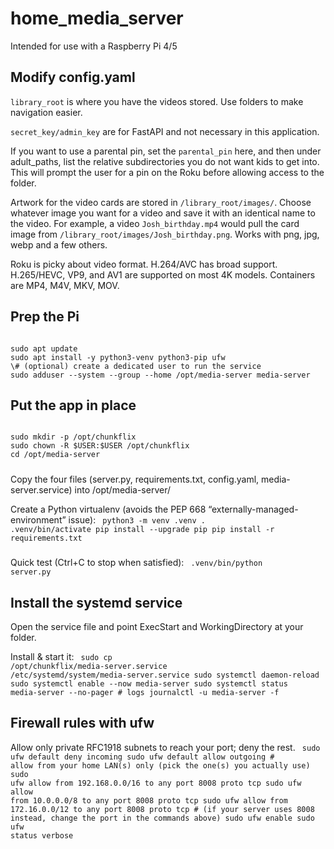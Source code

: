 # home_media_server
Intended for use with a Raspberry Pi 4/5

## Modify config.yaml
<code>library_root</code> is where you have the videos stored. Use folders to make navigation easier. 

<code>secret_key/admin_key</code> are for FastAPI and not necessary in this application.

If you want to use a parental pin, set the <code>parental_pin</code> here, and then under adult_paths</code>, list the relative subdirectories you do not want kids to get into. This will prompt the user for a pin on the Roku before allowing access to the folder.

Artwork for the video cards are stored in <code>/library_root/images/</code>. Choose whatever image you want for a video and save it with an identical name to the video. For example, a video <code>Josh_birthday.mp4</code> would pull the card image from <code>/library_root/images/Josh_birthday.png</code>. Works with png, jpg, webp and a few others.

Roku is picky about video format. H.264/AVC has broad support. H.265/HEVC, VP9, and AV1 are supported on most 4K models. Containers are MP4, M4V, MKV, MOV.

## Prep the Pi
<code>
sudo apt update
sudo apt install -y python3-venv python3-pip ufw
\# (optional) create a dedicated user to run the service
sudo adduser --system --group --home /opt/media-server media-server</code>

## Put the app in place
<code>
sudo mkdir -p /opt/chunkflix
sudo chown -R $USER:$USER /opt/chunkflix
cd /opt/media-server</code>

##### 
Copy the four files (server.py, requirements.txt, config.yaml, media-server.service) into /opt/media-server/

Create a Python virtualenv (avoids the PEP 668 “externally-managed-environment” issue):
<code>
python3 -m venv .venv
. .venv/bin/activate
pip install --upgrade pip
pip install -r requirements.txt</code>

#####
Quick test (Ctrl+C to stop when satisfied):
<code>
.venv/bin/python server.py</code>

## Install the systemd service
Open the service file and point ExecStart and WorkingDirectory at your folder.

Install & start it:
<code>
sudo cp /opt/chunkflix/media-server.service /etc/systemd/system/media-server.service
sudo systemctl daemon-reload
sudo systemctl enable --now media-server
sudo systemctl status media-server --no-pager
\# logs
journalctl -u media-server -f
</code>

## Firewall rules with ufw
Allow only private RFC1918 subnets to reach your port; deny the rest.
<code>
sudo ufw default deny incoming
sudo ufw default allow outgoing
\# allow from your home LAN(s) only (pick the one(s) you actually use)
sudo ufw allow from 192.168.0.0/16 to any port 8008 proto tcp
sudo ufw allow from 10.0.0.0/8 to any port 8008 proto tcp
sudo ufw allow from 172.16.0.0/12 to any port 8008 proto tcp
\# (if your server uses 8008 instead, change the port in the commands above)
sudo ufw enable
sudo ufw status verbose
</code>
